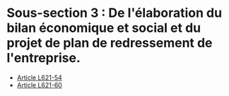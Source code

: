 # Sous-section 3 : De l'élaboration du bilan économique et social et du projet de plan de redressement de l'entreprise.

- [Article L621-54](article-l621-54.md)
- [Article L621-60](article-l621-60.md)
